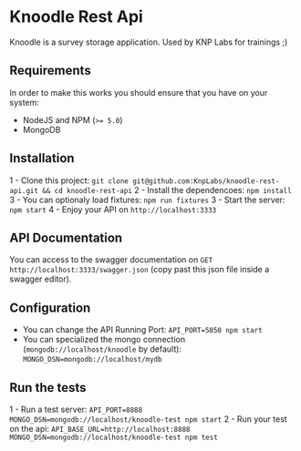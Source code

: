 Knoodle Rest Api
================

Knoodle is a survey storage application. Used by KNP Labs for trainings ;)

## Requirements

In order to make this works you should ensure that you have on your system:

- NodeJS and NPM (`>= 5.0`)
- MongoDB

## Installation

1 - Clone this project: `git clone git@github.com:KnpLabs/knoodle-rest-api.git && cd knoodle-rest-api`
2 - Install the dependencoes: `npm install`
3 - You can optionaly load fixtures: `npm run fixtures`
3 - Start the server: `npm start`
4 - Enjoy your API on `http://localhost:3333`

## API Documentation

You can access to the swagger documentation on `GET http://localhost:3333/swagger.json` (copy past this json file
inside a swagger editor).

## Configuration

- You can change the API Running Port: `API_PORT=5050 npm start`
- You can specialized the mongo connection (`mongodb://localhost/knoodle` by default): `MONGO_DSN=mongodb://localhost/mydb`

## Run the tests

1 - Run a test server: `API_PORT=8888 MONGO_DSN=mongodb://localhost/knoodle-test npm start`
2 - Run your test on the api: `API_BASE_URL=http://localhost:8888 MONGO_DSN=mongodb://localhost/knoodle-test npm test`
